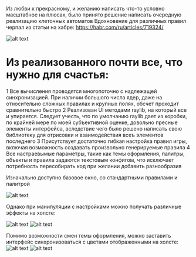 Из любви к прекрасному, и желанию написать что-то условно масштабное на плюсах, было принято решение написать очередную реализацию клеточных автоматов
Вдохновение для различных правил черпал из статьи на хабре: https://habr.com/ru/articles/719324/

![alt text](https://github.com/GlebVas1/RaylibUI_ConwayCPP/blob/devel/images/4.png)

# Из реализованного почти все, что нужно для счастья:
  1 Все вычисления проводятся многопоточно с надлежащей синхронизацией. При наличии большого числа ядер, даже на относительно сложных правилах и крупных полях, обсчет проходит сравнительно быстро
  2 Реализован UI методами raylib, на который все и упирается. Следует учесть, что по умолчанию raylib дает из коробки, по крайней мере по моей субъективной оценке, довольно пресные элементы интерфейса, вследствие чего было решено написать свою библиотеку для отрисовки и взаимодействия всеъ элементов последнего
  3 Присутствует достаточно гибкая настройка правил игры, включая возможность создавать произвольно генерируемые правила
  4 Все настраевымые параметры, такие как темы оформления, палитры, объекты и правила задаются текстовым конфигом, что исключает потребность пересобирать код при желании добавить разнообразия

Изначально доступно базовое окно, со стандартными правилами и палитрой

![alt text](https://github.com/GlebVas1/RaylibUI_ConwayCPP/blob/devel/images/1.png)

Однако при манипуляции с настройками можно получать различные эффекты на холсте:
 
![alt text](https://github.com/GlebVas1/RaylibUI_ConwayCPP/blob/devel/images/2.png)
![alt text](https://github.com/GlebVas1/RaylibUI_ConwayCPP/blob/devel/images/6.png)


Помимо возможности смен темы оформления, можно заставить интерфейс синхронизоваться с цветами отображенными на холсте:
![alt text](https://github.com/GlebVas1/RaylibUI_ConwayCPP/blob/devel/images/6.png)
![alt text](https://github.com/GlebVas1/RaylibUI_ConwayCPP/blob/devel/images/5.png)
